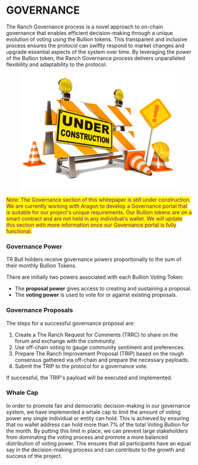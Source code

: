 # GOVERNANCE

The Ranch Governance process is a novel approach to on-chain governance that enables efficient decision-making through a unique evolution of voting using the Bullion tokens. This transparent and inclusive process ensures the protocol can swiftly respond to market changes and upgrade essential aspects of the system over time. By leveraging the power of the Bullion token, the Ranch Governance process delivers unparalleled flexibility and adaptability to the protocol.





<figure><img src="../../../.gitbook/assets/image.png" alt=""><figcaption></figcaption></figure>

<mark style="color:purple;">Note: The Governance section of this whitepaper is still under construction. We are currently working with Aragon to develop a Governance portal that is suitable for our project's unique requirements. Our Bullion tokens are on a smart contract and are not held in any individual's wallet. We will update this section with more information once our Governance portal is fully functional.</mark>



### Governance Power

TR Bull holders receive governance powers proportionally to the sum of their monthly Bullion Tokens.

There are initially two powers associated with each Bullion Voting Token:

* The **proposal power** gives access to creating and sustaining a proposal.
* The **voting power** is used to vote for or against existing proposals.

### Governance Proposals

The steps for a successful governance proposal are:

1. Create a The Ranch Request for Comments (TRRC)  to share on the forum and exchange with the community.
2. Use off-chain voting to gauge community sentiment and preferences.
3. Prepare The Ranch Improvement Proposal (TRIP) based on the rough consensus gathered via off-chain and prepare the necessary payloads.
4. Submit the TRIP to the protocol for a governance vote.

If successful, the TRIP's payload will be executed and implemented.

### Whale Cap

In order to promote fair and democratic decision-making in our governance system, we have implemented a whale cap to limit the amount of voting power any single individual or entity can hold. This is achieved by ensuring that no wallet address can hold more than 7% of the total Voting Bullion for the month. By putting this limit in place, we can prevent large stakeholders from dominating the voting process and promote a more balanced distribution of voting power. This ensures that all participants have an equal say in the decision-making process and can contribute to the growth and success of the project.
